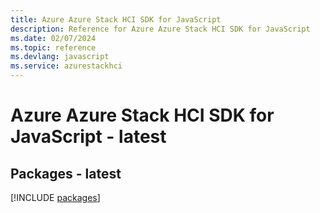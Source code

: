 ```yaml
---
title: Azure Azure Stack HCI SDK for JavaScript
description: Reference for Azure Azure Stack HCI SDK for JavaScript
ms.date: 02/07/2024
ms.topic: reference
ms.devlang: javascript
ms.service: azurestackhci
---
```

# Azure Azure Stack HCI SDK for JavaScript - latest
## Packages - latest
[!INCLUDE [packages](azure-stack-hci-index.md)]